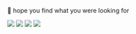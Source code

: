 
🎈 hope you find what you were looking for 



[<img src="https://img.shields.io/badge/twitter-121212.svg?&style=for-the-badge&logo=twitter&logoColor=white" />](https://twitter.com/mutsumurar) [<img src = "https://img.shields.io/badge/instagram-121212.svg?&style=for-the-badge&logo=instagram&logoColor=white" />](https://www.instagram.com/nicoluvas/) [<img src = "https://img.shields.io/badge/Spotify-121212?&style=for-the-badge&logo=spotify&logoColor=white" />](https://open.spotify.com/artist/3dIMVSBusySSu9O5Rou3fg?si=RXSkhrnXS3i-mEe2TvJxaA) [<img src = "https://img.shields.io/badge/SoundCloud-121212?style=for-the-badge&logo=soundcloud&logoColor=white" />](https://soundcloud.com/nicoluvas)

